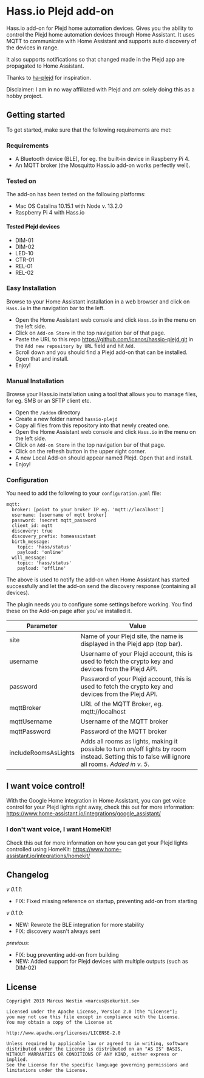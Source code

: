 # Hass.io Plejd add-on
Hass.io add-on for Plejd home automation devices. Gives you the ability to control the Plejd home automation devices through Home Assistant.
It uses MQTT to communicate with Home Assistant and supports auto discovery of the devices in range.

It also supports notifications so that changed made in the Plejd app are propagated to Home Assistant.

Thanks to [ha-plejd](https://github.com/klali/ha-plejd) for inspiration.

Disclaimer:
I am in no way affiliated with Plejd and am solely doing this as a hobby project.

## Getting started
To get started, make sure that the following requirements are met:

### Requirements
* A Bluetooth device (BLE), for eg. the built-in device in Raspberry Pi 4.
* An MQTT broker (the Mosquitto Hass.io add-on works perfectly well).

### Tested on
The add-on has been tested on the following platforms:
* Mac OS Catalina 10.15.1 with Node v. 13.2.0
* Raspberry Pi 4 with Hass.io

#### Tested Plejd devices
* DIM-01
* DIM-02
* LED-10
* CTR-01
* REL-01
* REL-02

### Easy Installation
Browse to your Home Assistant installation in a web browser and click on `Hass.io` in the navigation bar to the left.
* Open the Home Assistant web console and click `Hass.io` in the menu on the left side.
* Click on `Add-on Store` in the top navigation bar of that page.
* Paste the URL to this repo https://github.com/icanos/hassio-plejd.git in the `Add new repository by URL` field and hit `Add`.
* Scroll down and you should find a Plejd add-on that can be installed. Open that and install.
* Enjoy!

### Manual Installation
Browse your Hass.io installation using a tool that allows you to manage files, for eg. SMB or an SFTP client etc.
* Open the `/addon` directory
* Create a new folder named `hassio-plejd`
* Copy all files from this repository into that newly created one.
* Open the Home Assistant web console and click `Hass.io` in the menu on the left side.
* Click on `Add-on Store` in the top navigation bar of that page.
* Click on the refresh button in the upper right corner.
* A new Local Add-on should appear named Plejd. Open that and install.
* Enjoy!

### Configuration
You need to add the following to your `configuration.yaml` file:
```
mqtt:
  broker: [point to your broker IP eg. 'mqtt://localhost']
  username: [username of mqtt broker]
  password: !secret mqtt_password
  client_id: mqtt
  discovery: true
  discovery_prefix: homeassistant
  birth_message: 
    topic: 'hass/status'
    payload: 'online'
  will_message: 
    topic: 'hass/status'
    payload: 'offline'
```
The above is used to notify the add-on when Home Assistant has started successfully and let the add-on send the discovery response (containing all devices).

The plugin needs you to configure some settings before working. You find these on the Add-on page after you've installed it.

Parameter | Value
--- | ---
site | Name of your Plejd site, the name is displayed in the Plejd app (top bar).
username | Username of your Plejd account, this is used to fetch the crypto key and devices from the Plejd API.
password | Password of your Plejd account, this is used to fetch the crypto key and devices from the Plejd API.
mqttBroker | URL of the MQTT Broker, eg. mqtt://localhost
mqttUsername | Username of the MQTT broker
mqttPassword | Password of the MQTT broker
includeRoomsAsLights | Adds all rooms as lights, making it possible to turn on/off lights by room instead. Setting this to false will ignore all rooms. *Added in v. 5*.

## I want voice control!
With the Google Home integration in Home Assistant, you can get voice control for your Plejd lights right away, check this out for more information:
https://www.home-assistant.io/integrations/google_assistant/

### I don't want voice, I want HomeKit!
Check this out for more information on how you can get your Plejd lights controlled using HomeKit:
https://www.home-assistant.io/integrations/homekit/

## Changelog
*v 0.1.1*:
* FIX: Fixed missing reference on startup, preventing add-on from starting

*v 0.1.0*:
* NEW: Rewrote the BLE integration for more stability
* FIX: discovery wasn't always sent

*previous*:
* FIX: bug preventing add-on from building
* NEW: Added support for Plejd devices with multiple outputs (such as DIM-02)

## License

```
Copyright 2019 Marcus Westin <marcus@sekurbit.se>

Licensed under the Apache License, Version 2.0 (the "License");
you may not use this file except in compliance with the License.
You may obtain a copy of the License at

http://www.apache.org/licenses/LICENSE-2.0

Unless required by applicable law or agreed to in writing, software
distributed under the License is distributed on an "AS IS" BASIS,
WITHOUT WARRANTIES OR CONDITIONS OF ANY KIND, either express or implied.
See the License for the specific language governing permissions and
limitations under the License.
```
